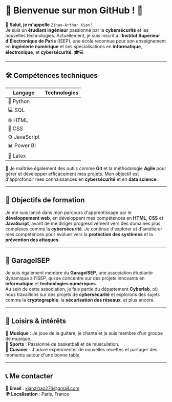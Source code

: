 # 🌟 Bienvenue sur mon GitHub ! 🌟

👋 **Salut, je m'appelle** `Zihao-Arthur Xian` !  
Je suis un **étudiant ingénieur** passionné par la **cybersécurité** et les nouvelles technologies. Actuellement, je suis inscrit à l'**Institut Supérieur d'Électronique de Paris** (ISEP), une école reconnue pour son enseignement en **ingénierie numérique** et ses spécialisations en **informatique**, **électronique**, et **cybersécurité**. 🎓💻

---

## 🛠️ Compétences techniques

| Langage  | Technologies            |
|----------|------------------------|
| 🐍 Python |                        |
| 💻 SQL   |                        |
| 🌐 HTML  |                        |
| 🎨 CSS   |                        |
| ⚙️ JavaScript |                   |
| 📊 Power BI |                     |
| 📜 Latex  |                       |

🔧 Je maîtrise également des outils comme **Git** et la méthodologie **Agile** pour gérer et développer efficacement mes projets. Mon objectif est d'approfondir mes connaissances en **cybersécurité** et en **data science**.

---

## 🚀 Objectifs de formation

Je me suis lancé dans mon parcours d'apprentissage par le **développement web**, en développant mes compétences en **HTML**, **CSS** et **JavaScript**, avant de me diriger progressivement vers des domaines plus complexes comme la **cybersécurité**. Je continue d'explorer et d'améliorer mes compétences pour évoluer vers la **protection des systèmes** et la **prévention des attaques**.

---

## 👥 GarageISEP

Je suis également membre du **GarageISEP**, une association étudiante dynamique à l'ISEP, qui se concentre sur des projets innovants en **informatique** et **technologies numériques**.  
Au sein de cette association, je fais partie du département **Cyberlab**, où nous travaillons sur des projets de **cybersécurité** et explorons des sujets comme la **cryptographie**, la **sécurisation des réseaux**, et plus encore.

---

## 🎵 Loisirs & intérêts

🎸 **Musique** : Je joue de la guitare, je chante et je suis membre d'un groupe de musique.  
🏀 **Sports** : Passionné de basketball et de musculation.  
🍳 **Cuisiner** : J'adore expérimenter de nouvelles recettes et partager des moments autour d'une bonne table.

---

## 📞 Me contacter

📧 **Email** : xianzihao274@gmail.com  
🌍 **Localisation** : Paris, France  
